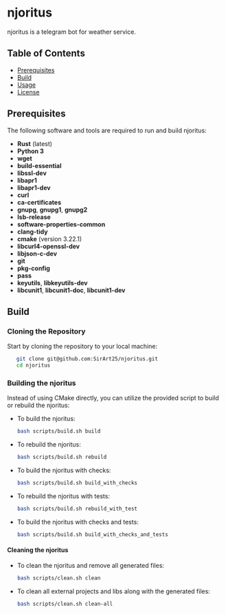 # njoritus
njoritus is a telegram bot for weather service.

## Table of Contents

- [Prerequisites](#prerequisites)
- [Build](#build)
- [Usage](#usage)
- [License](#license)

## Prerequisites

The following software and tools are required to run and build njoritus:

- **Rust** (latest)
- **Python 3**
- **wget**
- **build-essential**
- **libssl-dev**
- **libapr1**
- **libapr1-dev**
- **curl**
- **ca-certificates**
- **gnupg**, **gnupg1**, **gnupg2**
- **lsb-release**
- **software-properties-common**
- **clang-tidy**
- **cmake** (version 3.22.1)
- **libcurl4-openssl-dev**
- **libjson-c-dev**
- **git**
- **pkg-config**
- **pass**
- **keyutils**, **libkeyutils-dev**
- **libcunit1**, **libcunit1-doc**, **libcunit1-dev**

## Build


### Cloning the Repository
Start by cloning the repository to your local machine:

```bash
   git clone git@github.com:SirArt25/njoritus.git
   cd njoritus
   ```
### Building the njoritus
Instead of using CMake directly, you can utilize the provided script to build or rebuild the njoritus:

- To build the njoritus:
  ```bash
  bash scripts/build.sh build
  ```

- To rebuild the njoritus:
  ```bash
  bash scripts/build.sh rebuild
  ```

- To build the njoritus with checks:
  ```bash
  bash scripts/build.sh build_with_checks
  ```

- To rebuild the njoritus with tests:
  ```bash
  bash scripts/build.sh rebuild_with_test
  ```

- To build the njoritus with checks and tests:
  ```bash
  bash scripts/build.sh build_with_checks_and_tests
  ```

#### Cleaning the njoritus

- To clean the njoritus and remove all generated files:
    ```bash
    bash scripts/clean.sh clean
    ```

- To clean all external projects and libs along with the generated files:
    ```bash
    bash scripts/clean.sh clean-all
    ```
